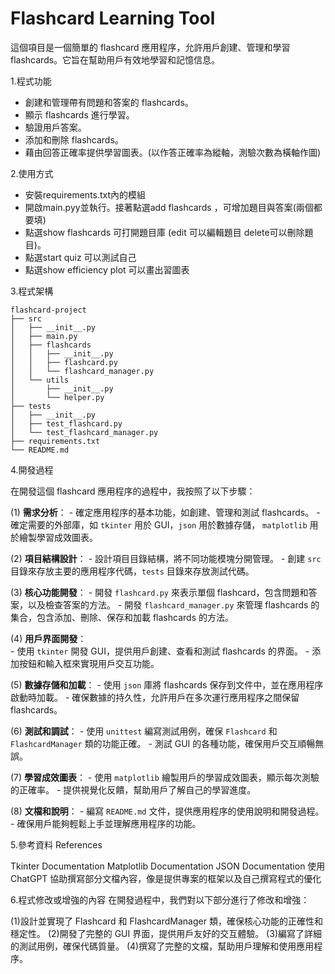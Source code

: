 # Flashcard Learning Tool

這個項目是一個簡單的 flashcard 應用程序，允許用戶創建、管理和學習 flashcards。它旨在幫助用戶有效地學習和記憶信息。

1.程式功能

- 創建和管理帶有問題和答案的 flashcards。
- 顯示 flashcards 進行學習。
- 驗證用戶答案。
- 添加和刪除 flashcards。
- 藉由回答正確率提供學習圖表。(以作答正確率為縱軸，測驗次數為橫軸作圖)

2.使用方式
- 安裝requirements.txt內的模組
- 開啟main.pyy並執行。接著點選add flashcards ，可增加題目與答案(兩個都要填)
- 點選show flashcards 可打開題目庫 (edit 可以編輯題目 delete可以刪除題目)。
- 點選start quiz 可以測試自己
- 點選show efficiency plot 可以畫出習圖表

3.程式架構
```
flashcard-project
├── src
│   ├── __init__.py
│   ├── main.py
│   ├── flashcards
│   │   ├── __init__.py
│   │   ├── flashcard.py
│   │   └── flashcard_manager.py
│   └── utils
│       ├── __init__.py
│       └── helper.py
├── tests
│   ├── __init__.py
│   ├── test_flashcard.py
│   └── test_flashcard_manager.py
├── requirements.txt
└── README.md
```

4.開發過程

在開發這個 flashcard 應用程序的過程中，我按照了以下步驟：

   (1) **需求分析**：
      - 確定應用程序的基本功能，如創建、管理和測試 flashcards。
      - 確定需要的外部庫，如 `tkinter` 用於 GUI，`json` 用於數據存儲，      `matplotlib` 用於繪製學習成效圖表。

   (2) **項目結構設計**：
      - 設計項目目錄結構，將不同功能模塊分開管理。
      - 創建 `src` 目錄來存放主要的應用程序代碼，`tests` 目錄來存放測試代碼。

   (3) **核心功能開發**：
      - 開發 `flashcard.py` 來表示單個 flashcard，包含問題和答案，以及檢查答案的方法。
      - 開發 `flashcard_manager.py` 來管理 flashcards 的集合，包含添加、刪除、保存和加載 flashcards 的方法。

   (4) **用戶界面開發**：   
      - 使用 `tkinter` 開發 GUI，提供用戶創建、查看和測試 flashcards 的界面。
      - 添加按鈕和輸入框來實現用戶交互功能。

   (5) **數據存儲和加載**：
      - 使用 `json` 庫將 flashcards 保存到文件中，並在應用程序啟動時加載。
      - 確保數據的持久性，允許用戶在多次運行應用程序之間保留 flashcards。

   (6) **測試和調試**：
      - 使用 `unittest` 編寫測試用例，確保 `Flashcard` 和 `FlashcardManager` 類的功能正確。
      - 測試 GUI 的各種功能，確保用戶交互順暢無誤。

   (7) **學習成效圖表**：
      - 使用 `matplotlib` 繪製用戶的學習成效圖表，顯示每次測驗的正確率。
      - 提供視覺化反饋，幫助用戶了解自己的學習進度。

   (8) **文檔和說明**：
      - 編寫 `README.md` 文件，提供應用程序的使用說明和開發過程。
      - 確保用戶能夠輕鬆上手並理解應用程序的功能。
      
5.參考資料 References

   Tkinter Documentation
   Matplotlib Documentation
   JSON Documentation
   使用 ChatGPT 協助撰寫部分文檔內容，像是提供專案的框架以及自己撰寫程式的優化

6.程式修改或增強的內容
    在開發過程中，我們對以下部分進行了修改和增強：

   (1)設計並實現了 Flashcard 和 FlashcardManager 類，確保核心功能的正確性和穩定性。
   (2)開發了完整的 GUI 界面，提供用戶友好的交互體驗。
   (3)編寫了詳細的測試用例，確保代碼質量。
   (4)撰寫了完整的文檔，幫助用戶理解和使用應用程序。




